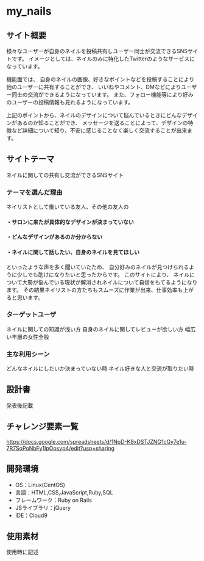 # my_nails

## サイト概要
様々なユーザーが自身のネイルを投稿共有しユーザー同士が交流できるSNSサイトです。
イメージとしては、ネイルのみに特化したTwitterのようなサービスになっています。

機能面では、
自身のネイルの画像、好きなポイントなどを投稿することにより他のユーザーに共有することができ、
いいねやコメント、DMなどによりユーザー同士の交流ができるようになっています。
また、フォロー機能等により好みのユーザーの投稿情報も見れるようになっています。

上記のポイントから、ネイルのデザインについて悩んでいるときにどんなデザインがあるのか知ることができ、
メッセージを送ることによって、デザインの特徴など詳細について知り、不安に感じることなく楽しく交流することが出来ます。

## サイトテーマ
ネイルに関しての共有し交流ができるSNSサイト

### テーマを選んだ理由
ネイリストとして働いている友人、その他の友人の
#### ・サロンに来たが具体的なデザインが決まっていない
#### ・どんなデザインがあるのか分からない
#### ・ネイルに関して話したい、自身のネイルを見てほしい
といったような声を多く聞いていたため、
自分好みのネイルが見つけられるように少しでも助けになりたいと思ったからです。
このサイトにより、
ネイルについて大勢が悩んでいる現状が解消されネイルについて自信をもてるようになります。
その結果ネイリストの方たちもスムーズに作業が出来、仕事効率も上がると思います。
### ターゲットユーザ
ネイルに関しての知識が浅い方
自身のネイルに関してレビューが欲しい方
幅広い年層の女性全般

### 主な利用シーン
どんなネイルにしたいか決まっていない時
ネイル好きな人と交流が取りたい時

## 設計書
発表後記載

## チャレンジ要素一覧
https://docs.google.com/spreadsheets/d/1NpD-K8xDSTJZNG1cGy7e1u-7R7SoPoNbFy1IpOosyp4/edit?usp=sharing

## 開発環境
- OS：Linux(CentOS)
- 言語：HTML,CSS,JavaScript,Ruby,SQL
- フレームワーク：Ruby on Rails
- JSライブラリ：jQuery
- IDE：Cloud9

## 使用素材
使用時に記述
